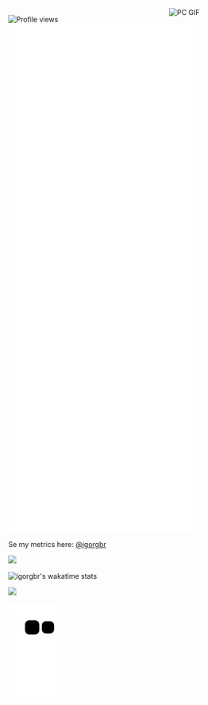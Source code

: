 <img align="right" alt="PC GIF" src="https://sophia.ml/cdn/PC.gif" width="180" />

![Profile views](https://gpvc.arturio.dev/igorgbr) <br>
![Metrics](https://github.com/igorgbr/igorgbr/blob/master/metrics.svg)

Se my metrics here: <a href="https://metrics.lecoq.io/about/igorgbr"> @igorgbr </a>

<img width=499px
  src="https://cr-ss-service.azurewebsites.net/api/ScreenShot?widget=summary&username=igorgbr&badges=2&show-avatar=true&style=--header-bg-color:%23000;--border-radius:10px"
/>

<div id="data_blocks">

  ![igorgbr's wakatime stats](https://github-readme-stats.vercel.app/api/wakatime?username=igorgbr)

  <img  src = "https://github-readme-stats.vercel.app/api?username=igorgbr&theme=darcula&show_icons=true" />
  
</div>

![Snake animation](https://github.com/rafaballerini/rafaballerini/blob/output/github-contribution-grid-snake.svg)
